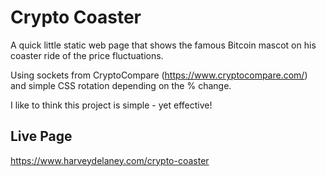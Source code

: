 # Crypto Coaster 

A quick little static web page that shows the famous Bitcoin mascot on his coaster ride of the price fluctuations.

Using sockets from CryptoCompare (https://www.cryptocompare.com/) and simple CSS rotation depending on the % change.

I like to think this project is simple - yet effective!

## Live Page
https://www.harveydelaney.com/crypto-coaster
